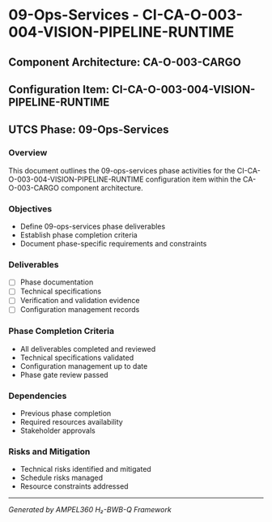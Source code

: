 # 09-Ops-Services - CI-CA-O-003-004-VISION-PIPELINE-RUNTIME

## Component Architecture: CA-O-003-CARGO
## Configuration Item: CI-CA-O-003-004-VISION-PIPELINE-RUNTIME
## UTCS Phase: 09-Ops-Services

### Overview
This document outlines the 09-ops-services phase activities for the CI-CA-O-003-004-VISION-PIPELINE-RUNTIME configuration item within the CA-O-003-CARGO component architecture.

### Objectives
- Define 09-ops-services phase deliverables
- Establish phase completion criteria
- Document phase-specific requirements and constraints

### Deliverables
- [ ] Phase documentation
- [ ] Technical specifications
- [ ] Verification and validation evidence
- [ ] Configuration management records

### Phase Completion Criteria
- All deliverables completed and reviewed
- Technical specifications validated
- Configuration management up to date
- Phase gate review passed

### Dependencies
- Previous phase completion
- Required resources availability
- Stakeholder approvals

### Risks and Mitigation
- Technical risks identified and mitigated
- Schedule risks managed
- Resource constraints addressed

---
*Generated by AMPEL360 H₂-BWB-Q Framework*

